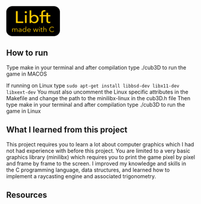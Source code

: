 <img src="libft.png" width="143" height="80">

## How to run
Type make in your terminal and after compilation type ./cub3D to run the game in MACOS

If running on Linux type `sudo apt-get install libbsd-dev libx11-dev libxext-dev`
You must also uncomment the Linux specific attributes in the Makefile and change the path to the minilibx-linux in the cub3D.h file
Then type make in your terminal and after compilation type ./cub3D to run the game in Linux

## What I learned from this project
This project requires you to learn a lot about computer graphics which I had not had experience with before this project. You are limited to a very basic graphics library (minilibx) which requires you to print the game pixel by pixel and frame by frame to the screen. I improved my knowledge and skills in the C programming language, data structures, and learned how to implement a raycasting engine and associated trigonometry.

## Resources